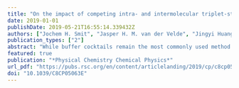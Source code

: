 ```yaml
---
title: "On the impact of competing intra- and intermolecular triplet-state quenching on photobleaching and photoswitching kinetics of organic fluorophores"
date: 2019-01-01
publishDate: 2019-05-21T16:55:14.339432Z
authors: ["Jochem H. Smit", "Jasper H. M. van der Velde", "Jingyi Huang", "Vanessa Trauschke", "Sarah S. Henrikus", "Si Chen", "Nikolaos Eleftheriadis", "Eliza M. Warszawik", "Andreas Herrmann", "Thorben Cordes"]
publication_types: ["2"]
abstract: "While buffer cocktails remain the most commonly used method for photostabilization and photoswitching of fluorescent markers, intramolecular triplet-state quenchers emerge as an alternative strategy to impart fluorophores with ‘self-healing’ or even functional properties such as photoswitching. In this contribution, we evaluated combinations of both approaches and show that inter- and intramolecular triplet-state quenching processes compete with each other. We find that although the rate of triplet-state quenching is additive, the photostability is limited by the faster pathway. Often intramolecular processes dominate the photophysical situation for combinations of covalently-linked and solution-based photostabilizers and photoswitching agents. Furthermore we show that intramolecular photostabilizers can protect fluorophores from reversible off-switching events caused by solution-additives, which was previously misinterpreted as photobleaching. Our studies also provide practical guidance for usage of photostabilizer–dye conjugates for STORM-type super-resolution microscopy permitting the exploitation of their improved photophysics for increased spatio-temporal resolution. Finally, we provide evidence that the biochemical environment, e.g., proximity of aromatic amino-acids such as tryptophan, reduces the photostabilization efficiency of commonly used buffer cocktails. Not only have our results important implications for a deeper mechanistic understanding of self-healing dyes, but they will provide a general framework to select label positions for optimal and reproducible photostability or photoswitching kinetics in different biochemical environments."
featured: true
publication: "*Physical Chemistry Chemical Physics*"
url_pdf: "https://pubs.rsc.org/en/content/articlelanding/2019/cp/c8cp05063e"
doi: "10.1039/C8CP05063E"
---
```



